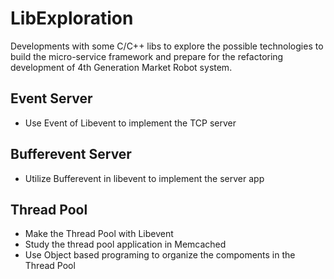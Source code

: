 # LibExploration

Developments with some C/C++ libs to explore the possible technologies to build the micro-service framework and prepare for the refactoring development of 4th Generation Market Robot system.


## Event Server 

* Use Event of Libevent to implement the TCP server

## Bufferevent Server

* Utilize Bufferevent in libevent to implement the server app

## Thread Pool

* Make the Thread Pool with Libevent
* Study the thread pool application in Memcached
* Use Object based programing to organize the compoments in the Thread Pool